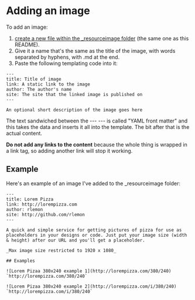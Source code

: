 # Adding an image

To add an image:

1. [create a new file within the _resourceimage folder](https://github.com/maban/styleguides/new/gh-pages/_resourceimage) (the same one as this README). 
2. Give it a name that's the same as the title of the image, with words separated by hyphens, with .md at the end.
3. Paste the following templating code into it:

```
---
title: Title of image
link: A static link to the image
author: The author's name
site: The site that the linked image is published on
---

An optional short description of the image goes here
```

The text sandwiched between the --- --- is called "YAML front matter" and this takes the data and inserts it all into the template. The bit after that is the actual content.

**Do not add any links to the content** because the whole thing is wrapped in a link tag, so adding another link will stop it working.

## Example

Here's an example of an image I've added to the _resourceimage folder:

```
---
title: Lorem Pizza
link: http://lorempizza.com
author: rlemon
site: http://github.com/rlemon
---

A quick and simple service for getting pictures of pizza for use as placeholders in your designs or code. Just put your image size (width & height) after our URL and you'll get a placeholder.

_Max image size restricted to 1920 x 1080_

## Examples

![Lorem Pizaa 380x240 example 1](http://lorempizza.com/380/240)
`http://lorempizza.com/380/240`

![Lorem Pizaa 380x240 example 2](http://lorempizza.com/i/380/240)
`http://lorempizza.com/i/380/240`
```
